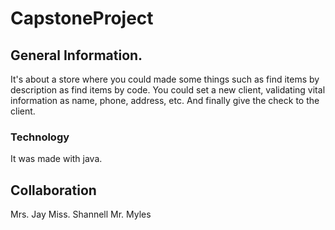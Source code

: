 # CapstoneProject
## General Information.
It's about a store where you could made some things such as find items by description as find items by code.
You could set a new client, validating vital information as name, phone, address, etc. And finally give the check to the client.

### Technology
It was made with java.

## Collaboration
Mrs. Jay
Miss. Shannell
Mr. Myles
